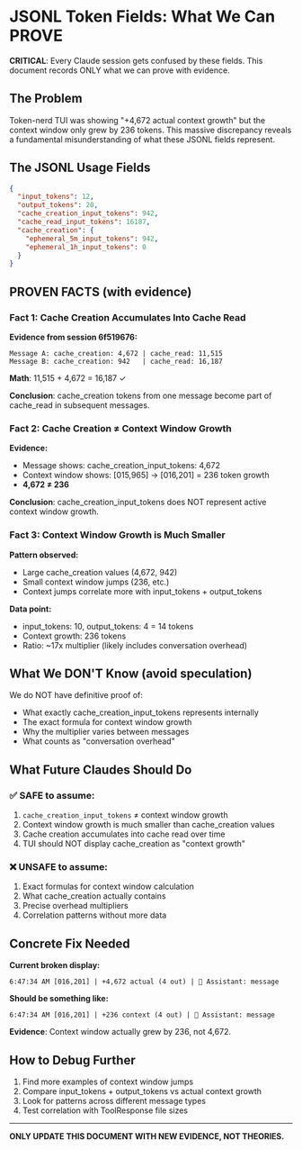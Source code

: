 # JSONL Token Fields: What We Can PROVE

**CRITICAL**: Every Claude session gets confused by these fields. This document records ONLY what we can prove with evidence.

## The Problem

Token-nerd TUI was showing "+4,672 actual context growth" but the context window only grew by 236 tokens. This massive discrepancy reveals a fundamental misunderstanding of what these JSONL fields represent.

## The JSONL Usage Fields

```json
{
  "input_tokens": 12,
  "output_tokens": 20, 
  "cache_creation_input_tokens": 942,
  "cache_read_input_tokens": 16187,
  "cache_creation": {
    "ephemeral_5m_input_tokens": 942,
    "ephemeral_1h_input_tokens": 0
  }
}
```

## PROVEN FACTS (with evidence)

### Fact 1: Cache Creation Accumulates Into Cache Read

**Evidence from session 6f519676:**
```
Message A: cache_creation: 4,672 | cache_read: 11,515  
Message B: cache_creation: 942   | cache_read: 16,187
```

**Math**: 11,515 + 4,672 = 16,187 ✓

**Conclusion**: cache_creation tokens from one message become part of cache_read in subsequent messages.

### Fact 2: Cache Creation ≠ Context Window Growth  

**Evidence:**
- Message shows: cache_creation_input_tokens: 4,672
- Context window shows: [015,965] → [016,201] = 236 token growth
- **4,672 ≠ 236**

**Conclusion**: cache_creation_input_tokens does NOT represent active context window growth.

### Fact 3: Context Window Growth is Much Smaller

**Pattern observed:**
- Large cache_creation values (4,672, 942)  
- Small context window jumps (236, etc.)
- Context jumps correlate more with input_tokens + output_tokens

**Data point:**
- input_tokens: 10, output_tokens: 4 = 14 tokens
- Context growth: 236 tokens  
- Ratio: ~17x multiplier (likely includes conversation overhead)

## What We DON'T Know (avoid speculation)

We do NOT have definitive proof of:
- What exactly cache_creation_input_tokens represents internally
- The exact formula for context window growth
- Why the multiplier varies between messages
- What counts as "conversation overhead"

## What Future Claudes Should Do

### ✅ SAFE to assume:
1. `cache_creation_input_tokens` ≠ context window growth
2. Context window growth is much smaller than cache_creation values
3. Cache creation accumulates into cache read over time
4. TUI should NOT display cache_creation as "context growth"

### ❌ UNSAFE to assume:
1. Exact formulas for context window calculation  
2. What cache_creation actually contains
3. Precise overhead multipliers
4. Correlation patterns without more data

## Concrete Fix Needed

**Current broken display:**
```
6:47:34 AM [016,201] | +4,672 actual (4 out) | 🤖 Assistant: message
```

**Should be something like:**
```  
6:47:34 AM [016,201] | +236 context (4 out) | 🤖 Assistant: message
```

**Evidence**: Context window actually grew by 236, not 4,672.

## How to Debug Further

1. Find more examples of context window jumps
2. Compare input_tokens + output_tokens vs actual context growth
3. Look for patterns across different message types
4. Test correlation with ToolResponse file sizes

---

**ONLY UPDATE THIS DOCUMENT WITH NEW EVIDENCE, NOT THEORIES.**